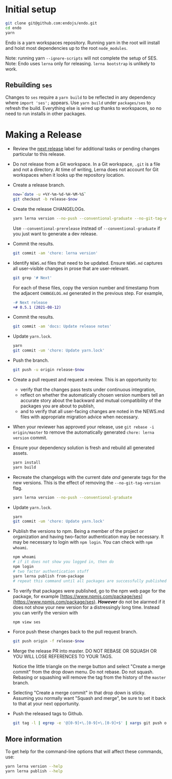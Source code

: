 # Initial setup

```sh
git clone git@github.com:endojs/endo.git
cd endo
yarn
```

Endo is a yarn workspaces repository. Running yarn in the root will install and hoist most dependencies up to the root `node_modules`.

Note: running yarn `--ignore-scripts` will not complete the setup of SES.
Note: Endo uses `lerna` only for releasing. `lerna bootstrap` is unlikely to work.

## Rebuilding `ses`

Changes to `ses` require a `yarn build` to be reflected in any dependency where `import 'ses';` appears. Use `yarn build` under `packages/ses` to refresh the build.
Everything else is wired up thanks to workspaces, so no need to run installs in other packages.

# Making a Release

* Review the [next release](
https://github.com/endojs/endo/labels/next-release
) label for additional tasks or pending changes particular to this release.

* Do not release from a Git workspace.
  In a Git workspace, `.git` is a file and not a directory.
  At time of writing, Lerna does not account for Git workspaces when it looks
  up the repository location.

* Create a release branch.

  ```sh
  now=`date -u +%Y-%m-%d-%H-%M-%S`
  git checkout -b release-$now
  ```

* Create the release CHANGELOGs.

  ```sh
  yarn lerna version --no-push --conventional-graduate --no-git-tag-version
  ```

  Use `--conventional-prerelease` instead of `--conventional-graduate` if you
  just want to generate a dev release.

* Commit the results.

  ```sh
  git commit -am 'chore: lerna version'
  ```

* Identify `NEWS.md` files that need to be updated.
  Ensure `NEWS.md` captures all user-visible changes in prose that are
  user-relevant.

  ```sh
  git grep '# Next'
  ```

  For each of these files, copy the version number and timestamp from the
  adjacent `CHANGELOG.md` generated in the previous step.
  For example,

  ```diff
  -# Next release
  +# 0.5.1 (2021-08-12)
  ```

* Commit the results.

  ```sh
  git commit -am 'docs: Update release notes'
  ```

* Update `yarn.lock`.

  ```sh
  yarn
  git commit -um 'chore: Update yarn.lock'
  ```

* Push the branch.

  ```sh
  git push -u origin release-$now
  ```

* Create a pull request and request a review.
  This is an opportunity to:

  - verify that the changes pass tests under continuous integration,
  - reflect on whether the automatically chosen version numbers tell an
    accurate story about the backward and mutual compatibility of the packages
    you are about to publish,
  - and to verify that all user-facing changes are noted in the NEWS.md files
    with appropriate migration advice when necessary.

* When your reviewer has approved your release, use `git rebase -i
  origin/master` to remove the automatically generated `chore: lerna version`
  commit.

* Ensure your dependency solution is fresh and rebuild all generated assets.

  ```sh
  yarn install
  yarn build
  ```

* Recreate the changelogs with the current date *and* generate tags for the new
  versions. This is the effect of removing the `--no-git-tag-version` flag.

  ```sh
  yarn lerna version --no-push --conventional-graduate
  ```

* Update `yarn.lock`.

  ```sh
  yarn
  git commit -um 'chore: Update yarn.lock'
  ```

* Publish the versions to npm.
  Being a member of the project or organization and having two-factor
  authentication may be necessary. It may be necessary to login with
  `npm login`. You can check with `npm whoami`.

  ```sh
  npm whoami
  # if it does not show you logged in, then do
  npm login
  # two factor authentication stuff
  yarn lerna publish from-package
  # repeat this command until all packages are successfully published
  ```

* To verify that packages were published, go to the npm web page for the
  package, for example
  [https://www.npmjs.com/package/ses](https://www.npmjs.com/package/ses).
  ***However*** do not be alarmed if it does not show your new version for
  a distressingly long time. Instead you can verify the version with

  ```sh
  npm view ses
  ```

* Force push these changes back to the pull request branch.

  ```sh
  git push origin -f release-$now
  ```

* Merge the release PR into master.
  DO NOT REBASE OR SQUASH OR YOU WILL LOSE REFERENCES TO YOUR TAGS.

  Notice the little triangle on the merge button and select "Create a merge
  commit" from the drop down menu.
  Do not rebase.
  Do not squash.
  Rebasing or squashing will remove the tag from the history of the `master`
  branch.

* Selecting "Create a merge commit" in that drop down is sticky. Assuming you
  normally want "Squash and merge", be sure to set it back to that at your
  next opportunity.

* Push the released tags to Github.

  ```sh
  git tag -l | egrep -e '@[0-9]+\.[0-9]+\.[0-9]+$' | xargs git push origin
  ```

## More information

To get help for the command-line options that will affect these commands, use:

```sh
yarn lerna version --help
yarn lerna publish --help
```
